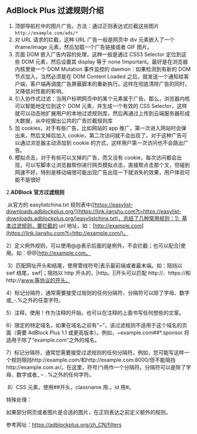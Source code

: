 ## AdBlock Plus 过滤规则介绍

1. 顶部导航栏中的图片广告。方法：通过正则表达式拦截这些图片 `http://example.com/ads/*`
2. 对 URL 请求的拦截，这种 URL 广告一般是网页中 div 元素嵌入了一个 iframe/image 元素，然后加载一个广告链接或者 GIF 图片。
3. 页面 DOM 嵌入广告内容的处理，这种一般是通过 CSS3 Selector 定位到这些 DOM 元素，然后设置其 display 等于 none !important。最好是在浏览器内核里做一个 DOM Mutation 事件监控的 daemon：如果检测到有新的 DOM 节点加入，当然必须是在 DOM Content Loaded 之后，就发送一个通知给客户端，客户端再调度广告屏蔽脚本的重新执行。这样在彻底清除广告的同时，又降低对性能的影响。
4. 引入协作式过滤：当用户标明网页中的某个元素属于广告，那么，浏览器内核可以智能地定位到这个 DOM 元素，并生成一个有效的 CSS Selector，这样就可以动态地扩展用户的本地过滤规则库，然后再通过上传到云端服务器形成大数据，从中挖掘出公共的广告拦截规则库
5. 加 cookies，对于有些广告，比如网站的 app 推广，第一次进入网站时会弹出来，然后叉掉后加入 cookie，第二次访问就不会出现了。对于这种广告可以通过浏览器主动添加到 cookie 的方式，这样用户第一次访问也不会跳出广告。
6. 模拟点击，对于有些可以叉掉的广告，而又没有 cookie，每次访问都会出现，可以写脚本让浏览器帮你进行网页模拟点击，直接帮点击那个叉，但碰到网速不好，特别是移动端很可能出现广告出现一下就消失的效果，用户体验可能不是很好

2.**ADBlock 官方过滤规则**

​ 从官方的 easylistchina.txt 规则表中([https://easylist-downloads.adblockplus.org/](https://link.jianshu.com?t=https://easylist-downloads.adblockplus.org/)easylistchina.txt)，总结了几种常用规则：1）基本过滤规则，要拦截的 url 地址，如：[http://example.com](https://link.jianshu.com?t=http://example.com/)。

​ 2）定义例外规则，可以使用@@表示后面的是例外，不会拦截；也可以配合|使用。如：@@|http://example.com。

​ 3）匹配网址开头和结尾，使用管线符号|表示最前端或者最末端。如：阻挡以 swf 结尾，swf|；阻挡以 http 开头的，|http。||开头可以匹配 http://、https://和http://www.等协议的开头。

​ 4）标记分隔符，通常需要接受过规则的任何分隔符，分隔符可以除了字母、数字或\_-.%之外的任意字符。

​ 5）注释，使用！作为注释的开始，也可以在注释的上面书写任何想些的文案。

​ 6）限定的特定域名，如果在域名之前有“~”，该过滤规则不适用于这个域名的页面（需要 AdBlock Plus 1.1 或更高版本）。例如，~example.com##\*.sponsor 将适用于除了“example.com”之外的域名。

​ 7）标记分隔符，通常您需要接受过滤规则的任何分隔符。例如，您可能写这样一个规则阻挡http://example.com/和http://example.com:8000/但不能阻挡http://example.com.ar/。在这里，符号(^)用作一个分隔符。分隔符可以是除了字母、数字或者_ – . %之外的任何字符。

​ 8）CSS 元素，使用##开头，classname 用.，id 用#。

特殊处理：

如果部分网页或者图片是合适的图片，在正则表达之前定义额外的规则。

参考网址：https://adblockplus.org/zh_CN/filters
